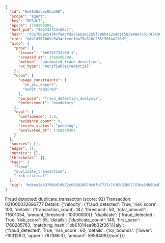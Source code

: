 ```json
{
  "id": "6e2836acec0bad90",
  "scope": "agent",
  "key": "RESULT",
  "epoch": 1760290304,
  "host_pid": "9e6742732c60:1",
  "hash": "d367b09c5434cfeecfda75e820c265f506b4126dd1f583948e7cd1745436baec",
  "cid": "QmV1d367b09c5434cfeecfda75e820c265f506b4126d",
  "aicp": {
    "prov": {
      "issuer": "9e6742732c60:1",
      "created_at": 1760290304,
      "method": "automated_fraud_detection",
      "vc_type": "VerifiableCredential"
    },
    "ucon": {
      "usage_constraints": [
        "no_pii_export",
        "audit_required"
      ],
      "purpose": "fraud_detection_analysis",
      "enforcement": "mandatory"
    },
    "eval": {
      "confidence": 1.0,
      "evidence_count": 0,
      "review_status": "pending",
      "evaluated_at": 1760290304
    }
  },
  "sources": [],
  "edges": [],
  "metrics": {},
  "thresholds": {},
  "tags": [
    "fraud",
    "duplicate_transaction",
    "risk_critical"
  ],
  "sig": "bdbee2d637006d19b72c08881667dc0fb7737c7c38b32b67153be6d660e875c8"
}
```

Fraud detected: duplicate_transaction (score: 92)
Transaction: 021000022696777
Details: {'velocity': {'fraud_detected': True, 'risk_score': 100, 'details': {'transaction_count': 147, 'threshold': 50, 'total_amount': 71601054, 'amount_threshold': 10000000}}, 'duplicate': {'fraud_detected': True, 'risk_score': 85, 'details': {'duplicate_count': 146, 'first_seen': 1760285763, 'matching_hash': 'bb01014ea9b32f36'}}}aly': {'fraud_detected': True, 'risk_score': 60, 'details': {'iqr_bounds': {'lower': -193126.0, 'upper': 787386.0}, 'amount': 5956409}}}um'}}}